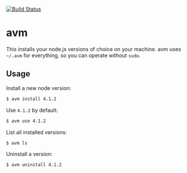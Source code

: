 [![Build Status](https://travis-ci.org/schultyy/avm.svg)](https://travis-ci.org/schultyy/avm)

# avm

This installs your node.js versions of choice on your machine. avm uses `~/.avm` for everything, so you can operate without `sudo`.

## Usage

Install a new node version:

```bash
$ avm install 4.1.2
```

Use `4.1.2` by default:
```bash
$ avm use 4.1.2
```

List all installed versions:

```bash
$ avm ls
```

Uninstall a version:

```bash
$ avm uninstall 4.1.2
```
